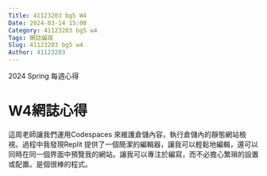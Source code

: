 ```yaml
---
Title: 41123203 bg5 W4
Date: 2024-03-14 15:00
Category: 41123203 bg5 w4
Tags: 網誌編寫
Slug: 41123203 bg5 w4
Author: 41123203
---
```


2024 Spring 每週心得


<!-- PELICAN_END_SUMMARY -->

# W4網誌心得
這周老師讓我們運用Codespaces 來維護倉儲內容，執行倉儲內的靜態網站檢視。過程中我發現Replit 提供了一個簡潔的編輯器，讓我可以輕鬆地編輯，還可以同時在同一個界面中預覽我的網站。讓我可以專注於編寫，而不必擔心繁瑣的設置或配置。是個很棒的程式。